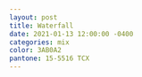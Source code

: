 ```yaml
---
layout: post
title: Waterfall
date: 2021-01-13 12:00:00 -0400
categories: mix
color: 3AB0A2
pantone: 15-5516 TCX
---
```

